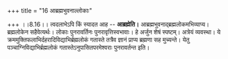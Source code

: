 +++
title = "16 आब्रह्मभुवनाल्लोकाः"

+++
।।8.16।। त्वदलाभेऽपि किं स्यादत आह -- **आब्रह्मेति।**
आब्रह्मभुवनाद्ब्रह्मलोकमभिव्याप्य। ब्रह्मलोकेन सहैवेत्यर्थः। लोकाः
पुनरावर्तिनः पुनरावृत्तिस्वभावाः। हे अर्जुन शेषं स्पष्टम्। अत्रेयं
व्यवस्था। ये क्रममुक्तिफलाभिर्दहरादिविद्याभिर्ब्रह्मलोकं गतास्ते तत्रैव
ज्ञानं प्राप्य ब्रह्मणा सह मुच्यन्ते। येतु पञ्चाग्निविद्याभिर्ब्रह्मलोकं
गतास्तेऽनुपासितपरमेश्वराः पुनरावर्तन्त इति।

